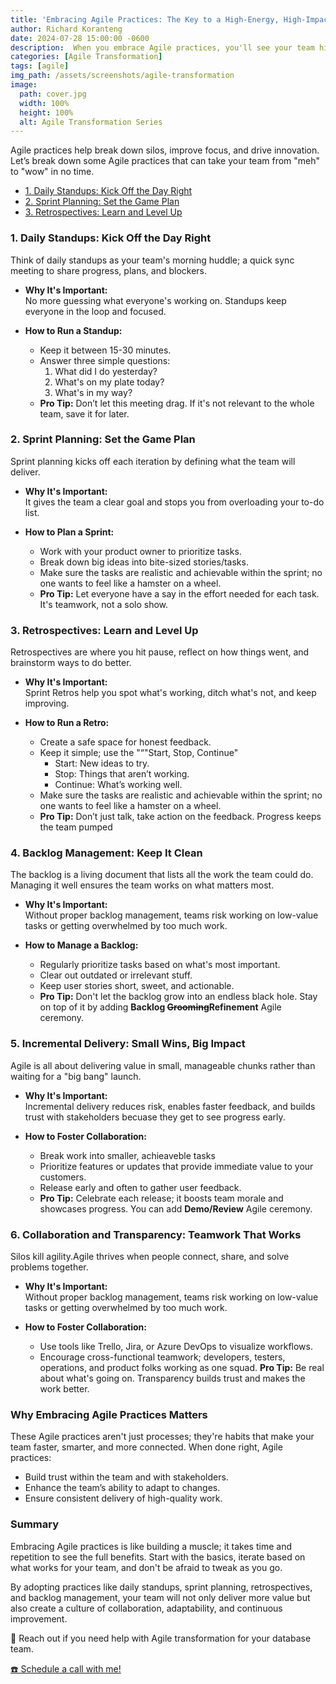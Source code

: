 ```yaml
---
title: 'Embracing Agile Practices: The Key to a High-Energy, High-Impact Team'
author: Richard Koranteng
date: 2024-07-28 15:00:00 -0600
description:  When you embrace Agile practices, you'll see your team hit new levels of productivity, creativity, and impact.
categories: [Agile Transformation]
tags: [agile]
img_path: /assets/screenshots/agile-transformation
image:
  path: cover.jpg
  width: 100%
  height: 100%
  alt: Agile Transformation Series
---
```


Agile practices help break down silos, improve focus, and drive innovation. Let’s break down some Agile practices that can take your team from "meh" to "wow" in no time.
* [1. Daily Standups: Kick Off the Day Right](#1.-Daily-Standups:-Kick-Off-the-Day-Right)
* [2. Sprint Planning: Set the Game Plan](#2.-Sprint-Planning:-Set-the-Game-Plan)
* [3. Retrospectives: Learn and Level Up](#3.-Retrospectives:-Learn-and-Level-Up)

### 1. Daily Standups: Kick Off the Day Right
Think of daily standups as your team's morning huddle; a quick sync meeting to share progress, plans, and blockers.

* **Why It's Important:**<br/>
No more guessing what everyone's working on. Standups keep everyone in the loop and focused.

* **How to Run a Standup:**
  * Keep it between 15-30 minutes.
  * Answer three simple questions:
    1. What did I do yesterday?
    2. What's on my plate today?
    3. What's in my way?
  * **Pro Tip:** Don’t let this meeting drag. If it's not relevant to the whole team, save it for later.

### 2. Sprint Planning: Set the Game Plan
Sprint planning kicks off each iteration by defining what the team will deliver.

* **Why It's Important:**<br/>
It gives the team a clear goal and stops you from overloading your to-do list.

* **How to Plan a Sprint:**
  * Work with your product owner to prioritize tasks.
  * Break down big ideas into bite-sized stories/tasks.
  * Make sure the tasks are realistic and achievable within the sprint; no one wants to feel like a hamster on a wheel.
  * **Pro Tip:** Let everyone have a say in the effort needed for each task. It's teamwork, not a solo show.

### 3. Retrospectives: Learn and Level Up
Retrospectives are where you hit pause, reflect on how things went, and brainstorm ways to do better.

* **Why It's Important:**<br/>
Sprint Retros help you spot what's working, ditch what's not, and keep improving.

* **How to Run a Retro:**
  * Create a safe space for honest feedback.
  * Keep it simple; use the "“"Start, Stop, Continue" 
    * Start: New ideas to try.
    * Stop: Things that aren’t working.
    * Continue: What’s working well.
  * Make sure the tasks are realistic and achievable within the sprint; no one wants to feel like a hamster on a wheel.
  * **Pro Tip:** Don’t just talk, take action on the feedback. Progress keeps the team pumped

### 4. Backlog Management: Keep It Clean
The backlog is a living document that lists all the work the team could do. Managing it well ensures the team works on what matters most.

* **Why It's Important:**<br/>
Without proper backlog management, teams risk working on low-value tasks or getting overwhelmed by too much work.

* **How to Manage a Backlog:**
  * Regularly prioritize tasks based on what's most important.
  * Clear out outdated or irrelevant stuff.
  * Keep user stories short, sweet, and actionable.
  * **Pro Tip:** Don't let the backlog grow into an endless black hole. Stay on top of it by adding **Backlog ~~Grooming~~Refinement** Agile ceremony.

### 5. Incremental Delivery: Small Wins, Big Impact
Agile is all about delivering value in small, manageable chunks rather than waiting for a "big bang" launch.

* **Why It's Important:**<br/>
Incremental delivery reduces risk, enables faster feedback, and builds trust with stakeholders becuase they get to see progress early.

* **How to Foster Collaboration:**
  * Break work into smaller, achieaveble tasks
  * Prioritize features or updates that provide immediate value to your customers.
  * Release early and often to gather user feedback.
  * **Pro Tip:** Celebrate each release; it boosts team morale and showcases progress. You can add **Demo/Review** Agile ceremony.

### 6. Collaboration and Transparency: Teamwork That Works
Silos kill agility.Agile thrives when people connect, share, and solve problems together.

* **Why It's Important:**<br/>
Without proper backlog management, teams risk working on low-value tasks or getting overwhelmed by too much work.

* **How to Foster Collaboration:**
  * Use tools like Trello, Jira, or Azure DevOps to visualize workflows.
  * Encourage cross-functional teamwork; developers, testers, operations, and product folks working as one squad.
  **Pro Tip:** Be real about what's going on. Transparency builds trust and makes the work better.

### Why Embracing Agile Practices Matters
These Agile practices aren't just processes; they're habits that make your team faster, smarter, and more connected. When done right, Agile practices:
* Build trust within the team and with stakeholders.
* Enhance the team’s ability to adapt to changes.
* Ensure consistent delivery of high-quality work.

### Summary
Embracing Agile practices is like building a muscle; it takes time and repetition to see the full benefits. Start with the basics, iterate based on what works for your team, and don't be afraid to tweak as you go.

By adopting practices like daily standups, sprint planning, retrospectives, and backlog management, your team will not only deliver more value but also create a culture of collaboration, adaptability, and continuous improvement.

🚀 Reach out if you need help with Agile transformation for your database team.

 [☎️ Schedule a call with me!](https://calendly.com/rkkoranteng/free-consultation)